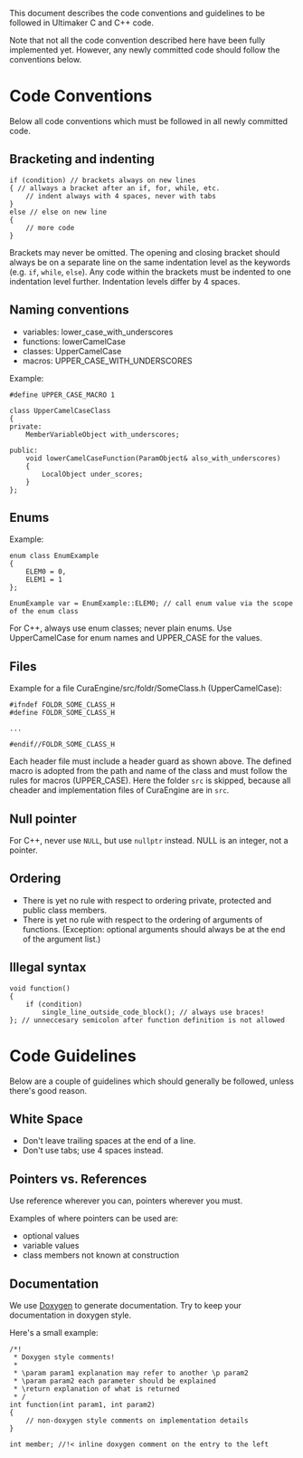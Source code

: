This document describes the code conventions and guidelines to be followed in Ultimaker C and C++ code.

Note that not all the code convention described here have been fully implemented yet. However, any newly committed code should follow the conventions below.


Code Conventions
=======
Below all code conventions which must be followed in all newly committed code.

Bracketing and indenting
-----
~~~~~~~~~~~~~~~{.cpp}
if (condition) // brackets always on new lines
{ // allways a bracket after an if, for, while, etc.
    // indent always with 4 spaces, never with tabs
}
else // else on new line
{
    // more code
}
~~~~~~~~~~~~~~~

Brackets may never be omitted. The opening and closing bracket should always be on a separate line on the same indentation level as the keywords (e.g. `if`, `while`, `else`). 
Any code within the brackets must be indented to one indentation level further. Indentation levels differ by 4 spaces.

Naming conventions
------
 * variables: lower_case_with_underscores
 * functions: lowerCamelCase
 * classes: UpperCamelCase
 * macros: UPPER_CASE_WITH_UNDERSCORES

Example:
~~~~~~~~~~~~~~~{.cpp}
#define UPPER_CASE_MACRO 1

class UpperCamelCaseClass
{
private:
    MemberVariableObject with_underscores;

public:
    void lowerCamelCaseFunction(ParamObject& also_with_underscores)
    {
        LocalObject under_scores;
    }
};
~~~~~~~~~~~~~~~

Enums
----
Example:
~~~~~~~~~~~~~~~{.cpp}
enum class EnumExample 
{
    ELEM0 = 0,
    ELEM1 = 1
};

EnumExample var = EnumExample::ELEM0; // call enum value via the scope of the enum class
~~~~~~~~~~~~~~~
For C++, always use enum classes; never plain enums. Use UpperCamelCase for enum names and UPPER_CASE for the values.

Files
--------
Example for a file CuraEngine/src/foldr/SomeClass.h (UpperCamelCase):
~~~~~~~~~~~~~~~{.cpp}
#ifndef FOLDR_SOME_CLASS_H
#define FOLDR_SOME_CLASS_H

...

#endif//FOLDR_SOME_CLASS_H
~~~~~~~~~~~~~~~
Each header file must include a header guard as shown above. The defined macro is adopted from the path and name of the class and must follow the rules for macros (UPPER_CASE).
Here the folder `src` is skipped, because all cheader and implementation files of CuraEngine are in `src`.

Null pointer 
----
For C++, never use `NULL`, but use `nullptr` instead. NULL is an integer, not a pointer.

Ordering
----
 * There is yet no rule with respect to ordering private, protected and public class members.
 * There is yet no rule with respect to the ordering of arguments of functions. (Exception: optional arguments should always be at the end of the argument list.)





Illegal syntax
----
~~~~~~~~~~~~~~~{.cpp}
void function()
{
    if (condition)
        single_line_outside_code_block(); // always use braces!
}; // unneccesary semicolon after function definition is not allowed
~~~~~~~~~~~~~~~



Code Guidelines
====
Below are a couple of guidelines which should generally be followed, unless there's good reason.

White Space
----
 * Don't leave trailing spaces at the end of a line.
 * Don't use tabs; use 4 spaces instead.

Pointers vs. References
-----
Use reference wherever you can, pointers wherever you must.

Examples of where pointers can be used are:
- optional values
- variable values
- class members not known at construction

Documentation
----
We use [Doxygen](www.doxygen.org/) to generate documentation. Try to keep your documentation in doxygen style.

Here's a small example:
~~~~~~~~~~~~~~~{.cpp}
/*!
 * Doxygen style comments!
 *
 * \param param1 explanation may refer to another \p param2
 * \param param2 each parameter should be explained
 * \return explanation of what is returned
 * /
int function(int param1, int param2)
{
    // non-doxygen style comments on implementation details
}

int member; //!< inline doxygen comment on the entry to the left
~~~~~~~~~~~~~~~
